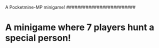 
A Pocketmine-MP minigame!
#########################
# A minigame where 7 players hunt a special person!
